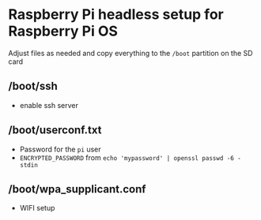 # Raspberry Pi headless setup for Raspberry Pi OS

Adjust files as needed and copy everything to the `/boot` partition on the SD card

## /boot/ssh
* enable ssh server

## /boot/userconf.txt

* Password for the `pi` user
* `ENCRYPTED_PASSWORD` from `echo 'mypassword' | openssl passwd -6 -stdin`

## /boot/wpa_supplicant.conf

* WIFI setup

